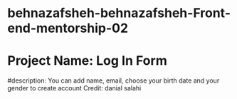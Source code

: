 # behnazafsheh-behnazafsheh-Front-end-mentorship-02
# Project Name: Log In Form
#description: You can add name, email, choose your birth date and your gender to create account
Credit: danial salahi
